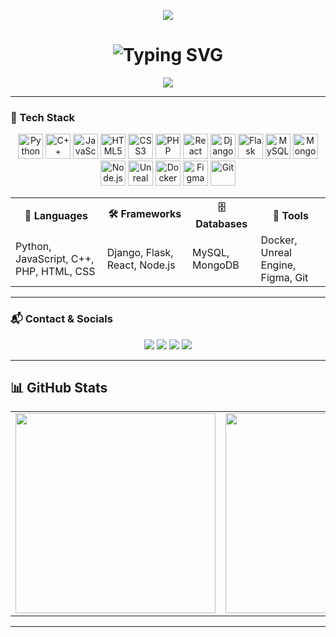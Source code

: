 <!-- GitHub Profile README: mrfost07 -->

<!-- 🌐 Header Banner -->
<p align="center">
  <img src="https://capsule-render.vercel.app/api?type=waving&color=0f0f0f&height=150&section=header&text=Welcome%20to%20Master%20Foxt's%20Zone&fontColor=00FFFF&fontSize=28&animation=twinkling" />
</p>

<!-- ✍️ Typing Effect -->
<h1 align="center">
  <img src="https://readme-typing-svg.demolab.com?font=Fira+Code&size=24&duration=3000&pause=1000&color=00F7FF&center=true&width=900&lines=Hi+there%2C+I'm+Mark+Renier+B.+Fostanes+%F0%9F%91%8B;CS+Student+%7C+Full-Stack+Dev+%7C+AI+Enthusiast;Python+%7C+JS+%7C+C%2B%2B+%7C+PHP+%7C+Django+%7C+React+%7C+Node.js" alt="Typing SVG" />
</h1>

<!-- 🧮 Profile Views -->
<p align="center">
  <img src="https://komarev.com/ghpvc/?username=mrfost07&label=Profile+Views&color=brightgreen&style=flat"/>
</p>

---

### 🧠 Tech Stack

<div align="center">
  <p align="center">
    <img title="Python" src="https://cdn.jsdelivr.net/gh/devicons/devicon/icons/python/python-original.svg" width="40" height="40" />
    <img title="C++" src="https://cdn.jsdelivr.net/gh/devicons/devicon/icons/cplusplus/cplusplus-original.svg" width="40" height="40" />
    <img title="JavaScript" src="https://cdn.jsdelivr.net/gh/devicons/devicon/icons/javascript/javascript-original.svg" width="40" height="40" />
    <img title="HTML5" src="https://cdn.jsdelivr.net/gh/devicons/devicon/icons/html5/html5-original.svg" width="40" height="40" />
    <img title="CSS3" src="https://cdn.jsdelivr.net/gh/devicons/devicon/icons/css3/css3-original.svg" width="40" height="40" />
    <img title="PHP" src="https://cdn.jsdelivr.net/gh/devicons/devicon/icons/php/php-original.svg" width="40" height="40" />
    <img title="React" src="https://cdn.jsdelivr.net/gh/devicons/devicon/icons/react/react-original.svg" width="40" height="40" />
    <img title="Django" src="https://cdn.jsdelivr.net/gh/devicons/devicon/icons/django/django-plain.svg" width="40" height="40" />
    <img title="Flask" src="https://cdn.jsdelivr.net/gh/devicons/devicon/icons/flask/flask-original.svg" width="40" height="40" />
    <img title="MySQL" src="https://cdn.jsdelivr.net/gh/devicons/devicon/icons/mysql/mysql-original-wordmark.svg" width="40" height="40" />
    <img title="MongoDB" src="https://cdn.jsdelivr.net/gh/devicons/devicon/icons/mongodb/mongodb-original.svg" width="40" height="40" />
    <img title="Node.js" src="https://cdn.jsdelivr.net/gh/devicons/devicon/icons/nodejs/nodejs-original.svg" width="40" height="40" />
    <img title="Unreal Engine" src="https://cdn.jsdelivr.net/gh/devicons/devicon/icons/unrealengine/unrealengine-original.svg" width="40" height="40" />
    <img title="Docker" src="https://cdn.jsdelivr.net/gh/devicons/devicon/icons/docker/docker-original.svg" width="40" height="40" />
    <img title="Figma" src="https://cdn.jsdelivr.net/gh/devicons/devicon/icons/figma/figma-original.svg" width="40" height="40" />
    <img title="Git" src="https://cdn.jsdelivr.net/gh/devicons/devicon/icons/git/git-original.svg" width="40" height="40" />
  </p>
</div>

<!-- 🧰 Tools Table -->
<div align="center">
  <table>
    <tr>
      <th>🧠 Languages</th>
      <th>🛠 Frameworks</th>
      <th>🗄 Databases</th>
      <th>🧰 Tools</th>
    </tr>
    <tr>
      <td>Python, JavaScript, C++, PHP, HTML, CSS</td>
      <td>Django, Flask, React, Node.js</td>
      <td>MySQL, MongoDB</td>
      <td>Docker, Unreal Engine, Figma, Git</td>
    </tr>
  </table>
</div>

---

### 📬 Contact & Socials

<p align="center">
  <a href="mailto:fostanesmarkrenier@gmail.com"><img src="https://img.shields.io/badge/Gmail-D14836?style=for-the-badge&logo=gmail&logoColor=white"/></a>
  <a href="https://github.com/mrfost07"><img src="https://img.shields.io/badge/GitHub-100000?style=for-the-badge&logo=github&logoColor=white"/></a>
  <a href="https://facebook.com/renier.fost"><img src="https://img.shields.io/badge/Facebook-1877F2?style=for-the-badge&logo=facebook&logoColor=white"/></a>
  <a href="https://fostportfolio.netlify.app"><img src="https://img.shields.io/badge/Portfolio-00C7B7?style=for-the-badge&logo=netlify&logoColor=white"/></a>
</p>


---

## 📊 GitHub Stats

<div align="center">
  <table>
    <tr>
      <td><img src="https://github-readme-stats.vercel.app/api?username=mrfost07&theme=dark&show_icons=true&count_private=true&title_color=00ffff&text_color=ffffff" width="320px" /></td>
      <td><img src="https://streak-stats.demolab.com?user=mrfost07&theme=dark&ring=00ffff&currStreakLabel=00ffff" width="320px" /></td>
      <td><img src="https://github-readme-stats.vercel.app/api/top-langs/?username=mrfost07&layout=compact&theme=dark&langs_count=6&title_color=00ffff&text_color=ffffff" width="320px" /></td>
    </tr>
  </table>
</div>

---

